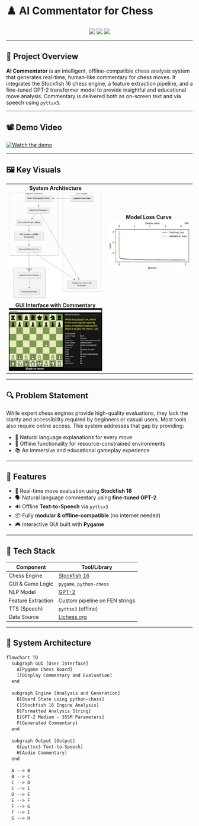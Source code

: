 # ♟️ AI Commentator for Chess

<p align="center">
  <img src="https://img.shields.io/badge/Project-Type:AI_Chess_Commentary-blue?style=flat-square" />
  <img src="https://img.shields.io/badge/Status-Completed-brightgreen?style=flat-square" />
  <img src="https://img.shields.io/badge/Made%20at-REVA%20University-orange?style=flat-square" />
</p>

---

## 🎯 Project Overview

**AI Commentator** is an intelligent, offline-compatible chess analysis system that generates real-time, human-like commentary for chess moves. It integrates the Stockfish 16 chess engine, a feature extraction pipeline, and a fine-tuned GPT-2 transformer model to provide insightful and educational move analysis. Commentary is delivered both as on-screen text and via speech using `pyttsx3`.

---

## 📽️ Demo Video

[![Watch the demo](https://img.youtube.com/vi/VDpL0ZqGGKA/0.jpg)](https://www.youtube.com/watch?v=VDpL0ZqGGKA)

---

## 🖼️ Key Visuals

<table>
<tr>
<td align="center"><strong>System Architecture</strong><br><img src="images/System Architecture.png" width="500"/></td>
<td align="center"><strong>Model Loss Curve</strong><br><img src="images/Model Loss Curve.jpg" width="500"/></td>
</tr>
<tr>
<td align="center"><strong>GUI Interface with Commentary</strong><br><img src="images/GUI Interface with Commentary.png" width="500"/></td>
</tr>
</table>

---

## 🔍 Problem Statement

While expert chess engines provide high-quality evaluations, they lack the clarity and accessibility required by beginners or casual users. Most tools also require online access. This system addresses that gap by providing:

- 🧠 Natural language explanations for every move  
- 🔌 Offline functionality for resource-constrained environments  
- 📚 An immersive and educational gameplay experience  

---

## 🚀 Features

- 🧠 Real-time move evaluation using **Stockfish 16**
- 🗣️ Natural language commentary using **fine-tuned GPT-2**
- 🔊 Offline **Text-to-Speech** via `pyttsx3`
- 📦 Fully **modular & offline-compatible** (no internet needed)
- 🎮 Interactive GUI built with **Pygame**

---

## 🔧 Tech Stack

| Component                  | Tool/Library                        |
|---------------------------|-------------------------------------|
| Chess Engine              | [Stockfish 16](https://stockfishchess.org) |
| GUI & Game Logic          | `pygame`, `python-chess`            |
| NLP Model                 | [GPT-2](https://openaipublic.blob.core.windows.net/gpt-2/models) |
| Feature Extraction        | Custom pipeline on FEN strings      |
| TTS (Speech)              | `pyttsx3` (offline)                 |
| Data Source               | [Lichess.org](https://lichess.org/) |

---

## 📐 System Architecture

```mermaid
flowchart TD
  subgraph GUI [User Interface]
    A[Pygame Chess Board]
    I[Display Commentary and Evaluation]
  end

  subgraph Engine [Analysis and Generation]
    B[Board State using python-chess]
    C[Stockfish 16 Engine Analysis]
    D[Formatted Analysis String]
    E[GPT-2 Medium - 355M Parameters]
    F[Generated Commentary]
  end

  subgraph Output [Output]
    G[pyttsx3 Text-to-Speech]
    H[Audio Commentary]
  end

  A --> B
  B --> C
  C --> D
  C --> I
  D --> E
  E --> F
  F --> G
  F --> I
  G --> H

